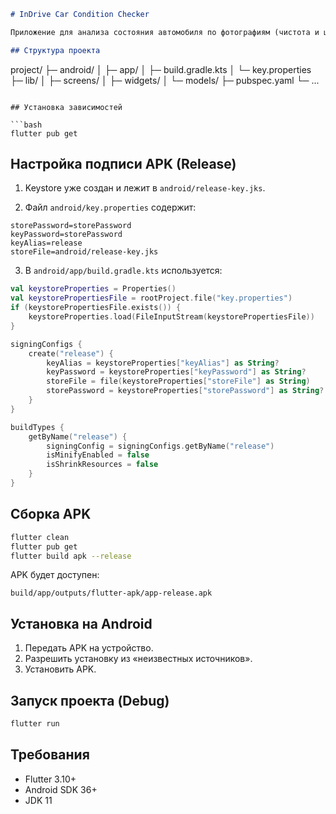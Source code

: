 
```markdown
# InDrive Car Condition Checker

Приложение для анализа состояния автомобиля по фотографиям (чистота и целостность).

## Структура проекта

```

project/
├─ android/
│  ├─ app/
│  ├─ build.gradle.kts
│  └─ key.properties
├─ lib/
│  ├─ screens/
│  ├─ widgets/
│  └─ models/
├─ pubspec.yaml
└─ ...

````

## Установка зависимостей

```bash
flutter pub get
````

## Настройка подписи APK (Release)

1. Keystore уже создан и лежит в `android/release-key.jks`.

2. Файл `android/key.properties` содержит:

```properties
storePassword=storePassword
keyPassword=storePassword
keyAlias=release
storeFile=android/release-key.jks
```

3. В `android/app/build.gradle.kts` используется:

```kotlin
val keystoreProperties = Properties()
val keystorePropertiesFile = rootProject.file("key.properties")
if (keystorePropertiesFile.exists()) {
    keystoreProperties.load(FileInputStream(keystorePropertiesFile))
}

signingConfigs {
    create("release") {
        keyAlias = keystoreProperties["keyAlias"] as String?
        keyPassword = keystoreProperties["keyPassword"] as String?
        storeFile = file(keystoreProperties["storeFile"] as String)
        storePassword = keystoreProperties["storePassword"] as String?
    }
}

buildTypes {
    getByName("release") {
        signingConfig = signingConfigs.getByName("release")
        isMinifyEnabled = false
        isShrinkResources = false
    }
}
```

## Сборка APK

```bash
flutter clean
flutter pub get
flutter build apk --release
```

APK будет доступен:

```
build/app/outputs/flutter-apk/app-release.apk
```

## Установка на Android

1. Передать APK на устройство.
2. Разрешить установку из «неизвестных источников».
3. Установить APK.

## Запуск проекта (Debug)

```bash
flutter run
```

## Требования

* Flutter 3.10+
* Android SDK 36+
* JDK 11

```


